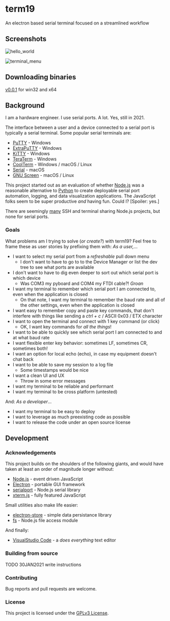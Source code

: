 # term19
An electron based serial terminal focused on a streamlined workflow

## Screenshots

![hello_world](https://user-images.githubusercontent.com/44035038/106377024-d493ff80-634e-11eb-9e58-77e91453e33f.png)

![terminal_menu](https://user-images.githubusercontent.com/44035038/106377078-48360c80-634f-11eb-903d-ccdb4ef6ad94.png)

## Downloading binaries

[v0.0.1](https://drive.google.com/file/d/1UQ8NOF8o5JViOawQrFrpKXQ_qp0Bykh7/view?usp=sharing) for win32 and x64

## Background

I am a hardware engineer. I use serial ports. A lot. Yes, still in 2021.

The interface between a user and a device connected to a serial port is typically a serial terminal. Some popular serial terminals are:
- [PuTTY](https://www.chiark.greenend.org.uk/~sgtatham/putty/) - Windows
- [ExtraPuTTY](http://extraputty.com/) - Windows
- [KiTTY](http://www.9bis.net/kitty/) - Windows
- [TeraTerm](https://ttssh2.osdn.jp/) - Windows
- [CoolTerm](https://www.freeware.the-meiers.org/) - Windows / macOS / Linux
- [Serial](https://www.decisivetactics.com/products/serial/) - macOS
- [GNU Screen](https://www.gnu.org/software/screen/) - macOS / Linux

This project started out as an evaluation of whether [Node.js](https://nodejs.org/en/) was a reasonable alternative to [Python](https://www.python.org/) to create deployable serial port automation, logging, and data visualization applications. The JavaScript folks seem to be super productive *and* having fun. Could I? \[Spoiler: yes.\]

There are seemingly [many](https://xtermjs.org/) SSH and terminal sharing Node.js projects, but none for serial ports.

### Goals

What problems am I trying to solve (*or create?*) with term19? Feel free to frame these as user stories by prefixing them with: *As a user,*...

- I want to select my serial port from a *refreshable* pull down menu
    - I don't want to have to go to to the Device Manager or list the dev tree to see what ports are available
- I don't want to have to dig even deeper to sort out which serial port is which device
    - Was COM3 my pyboard and COM4 my FTDI cable?! *Groan*
- I want my terminal to remember which serial port I am connected to, even when the application is closed
    - On that note, I want my terminal to remember the baud rate and all of the other settings, even when the application is closed
- I want easy to remember copy and paste key commands, that don't interfere with things like sending a *ctrl + c* / ASCII 0x03 / ETX character
- I want to open the terminal and connect with 1 key command (or click)
    - OK, I want key commands for *all the things*!
- I want to be able to quickly see which serial port I am connected to and at what baud rate
- I want flexible enter key behavior: sometimes LF, sometimes CR, sometimes both!
- I want an option for local echo (echo), in case my equipment doesn't chat back
- I want to be able to save my session to a log file
    - Some timestamps would be nice
- I want a clean UI and UX
    - Throw in some error messages
- I want my terminal to be reliable and performant
- I want my terminal to be cross platform (untested)

And: *As a developer*...

- I want my terminal to be easy to deploy
- I want to leverage as much preexisting code as possible
- I want to release the code under an open source license

## Development

### Acknowledgements

This project builds on the shoulders of the following giants, and would have taken at least an order of magnitude longer without:

- [Node.js](https://nodejs.org/en/) - event driven JavaScript
- [Electron](https://www.electronjs.org/) - portable GUI framework
- [serialport](https://serialport.io/) - Node.js serial library
- [xterm.js](https://xtermjs.org/) - fully featured JavaScript

Small utilities also make life easier:

- [electron-store](https://github.com/sindresorhus/electron-store) - simple data persistance library
- [fs](https://nodejs.dev/learn/the-nodejs-fs-module) - Node.js file access module

And finally:

- [VisualStudio Code](https://code.visualstudio.com/) - a *does everything* text editor

### Building from source

TODO 30JAN2021 write instructions

### Contributing

Bug reports and pull requests are welcome.

### License

This project is licensed under the [GPLv3 License](LICENSE.md).